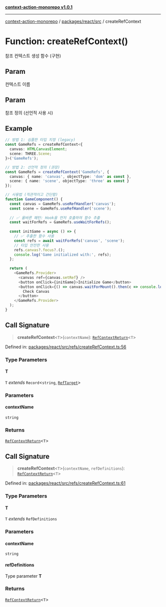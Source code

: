 [**context-action-monorepo v1.0.1**](../../../../README.md)

***

[context-action-monorepo](../../../../README.md) / [packages/react/src](../README.md) / createRefContext

# Function: createRefContext()

참조 컨텍스트 생성 함수 (구현)

## Param

컨텍스트 이름

## Param

참조 정의 (선언적 사용 시)

## Example

```typescript
// 방법 1: 심플한 타입 지정 (legacy)
const GameRefs = createRefContext<{
  canvas: HTMLCanvasElement;
  scene: THREE.Scene;
}>('GameRefs');

// 방법 2: 선언적 정의 (권장)
const GameRefs = createRefContext('GameRefs', {
  canvas: { name: 'canvas', objectType: 'dom' as const },
  scene: { name: 'scene', objectType: 'three' as const }
});

// 사용법 (직관적이고 간단함)
function GameComponent() {
  const canvas = GameRefs.useRefHandler('canvas');
  const scene = GameRefs.useRefHandler('scene');
  
  // ✅ 올바른 패턴: Hook을 먼저 호출하여 함수 추출
  const waitForRefs = GameRefs.useWaitForRefs();
  
  const initGame = async () => {
    // ✅ 추출한 함수 사용
    const refs = await waitForRefs('canvas', 'scene');
    // 타입 안전한 사용
    refs.canvas?.focus?.();
    console.log('Game initialized with:', refs);
  };
  
  return (
    <GameRefs.Provider>
      <canvas ref={canvas.setRef} />
      <button onClick={initGame}>Initialize Game</button>
      <button onClick={() => canvas.waitForMount().then(c => console.log('Canvas ready:', c))}>
        Check Canvas
      </button>
    </GameRefs.Provider>
  );
}
```

## Call Signature

> **createRefContext**&lt;`T`&gt;(`contextName`): [`RefContextReturn`](../interfaces/RefContextReturn.md)&lt;`T`&gt;

Defined in: [packages/react/src/refs/createRefContext.ts:56](https://github.com/mineclover/context-action/blob/cd08d4e3b87a65a1296f2b120f18fcabd78f2914/packages/react/src/refs/createRefContext.ts#L56)

### Type Parameters

#### T

`T` *extends* `Record`\<`string`, [`RefTarget`](../interfaces/RefTarget.md)\>

### Parameters

#### contextName

`string`

### Returns

[`RefContextReturn`](../interfaces/RefContextReturn.md)&lt;`T`&gt;

## Call Signature

> **createRefContext**&lt;`T`&gt;(`contextName`, `refDefinitions`): [`RefContextReturn`](../interfaces/RefContextReturn.md)&lt;`T`&gt;

Defined in: [packages/react/src/refs/createRefContext.ts:61](https://github.com/mineclover/context-action/blob/cd08d4e3b87a65a1296f2b120f18fcabd78f2914/packages/react/src/refs/createRefContext.ts#L61)

### Type Parameters

#### T

`T` *extends* `RefDefinitions`

### Parameters

#### contextName

`string`

#### refDefinitions

Type parameter **T**

### Returns

[`RefContextReturn`](../interfaces/RefContextReturn.md)&lt;`T`&gt;
